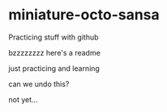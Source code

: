 # miniature-octo-sansa
Practicing stuff with github


bzzzzzzzz here's a readme

just practicing and learning

can we undo this?

not yet...
